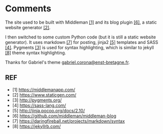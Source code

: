 # Comments

The site used to be built with Middleman [[1]](#middleman) and its blog plugin [[6]](#middleman_blog), a static website
generator [[2]](#static_gen).

I then switched to some custom Python code (but it is still a static website
generator). It uses markdown [[7]](#markdown) for posting, jinja2 [[5]](#jinja2) templates and
SASS [[4]](#SASS). Pygments [[3]](#pygments) is used for syntax highlighting, which is similar to jekyll [[8]](#jekyll) theme syntax highlighting.

Thanks for Gabriel's theme <gabriel.corona@enst-bretagne.fr>.

## REF
- [1] <span id="middleman">https://middlemanapp.com/</span>
- [2] <span id="static_gen">https://www.staticgen.com/</span>
- [3] <span id="pygments">http://pygments.org/</span>
- [4] <span id="SASS">https://sass-lang.com/</span>
- [5] <span id="jinja2">http://jinja.pocoo.org/docs/2.10/</span>
- [6] <span id="middleman_blog">https://github.com/middleman/middleman-blog</span>
- [7] <span id="markdown">https://daringfireball.net/projects/markdown/syntax</span>
- [8] <span id="jekyll">https://jekyllrb.com/</span>
